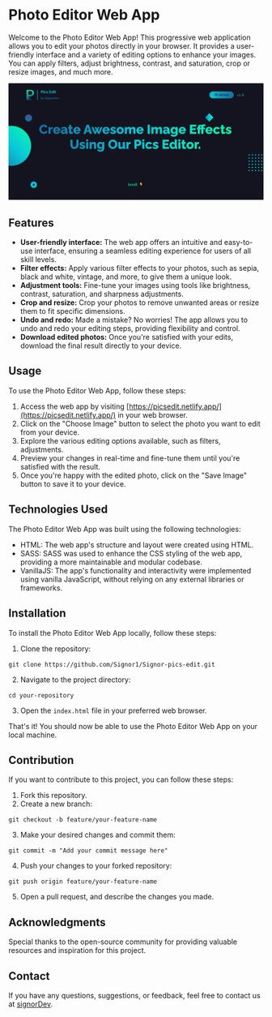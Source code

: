 
# Photo Editor Web App

Welcome to the Photo Editor Web App! This progressive web application allows you to edit your photos directly in your browser. It provides a user-friendly interface and a variety of editing options to enhance your images. You can apply filters, adjust brightness, contrast, and saturation, crop or resize images, and much more.


<img src="https://github.com/Signor1/Signor-pics-edit/blob/d4f2c7c5b05ab3d3232c6b9f60f403cf0c9cf05e/Signor-PicsEdit.png">

## Features

- **User-friendly interface:** The web app offers an intuitive and easy-to-use interface, ensuring a seamless editing experience for users of all skill levels.
- **Filter effects:** Apply various filter effects to your photos, such as sepia, black and white, vintage, and more, to give them a unique look.
- **Adjustment tools:** Fine-tune your images using tools like brightness, contrast, saturation, and sharpness adjustments.
- **Crop and resize:** Crop your photos to remove unwanted areas or resize them to fit specific dimensions.
- **Undo and redo:** Made a mistake? No worries! The app allows you to undo and redo your editing steps, providing flexibility and control.
- **Download edited photos:** Once you're satisfied with your edits, download the final result directly to your device.


## Usage

To use the Photo Editor Web App, follow these steps:

1. Access the web app by visiting [https://picsedit.netlify.app/](https://picsedit.netlify.app/) in your web browser.
2. Click on the "Choose Image" button to select the photo you want to edit from your device.
3. Explore the various editing options available, such as filters, adjustments.
4. Preview your changes in real-time and fine-tune them until you're satisfied with the result.
5. Once you're happy with the edited photo, click on the "Save Image" button to save it to your device.


## Technologies Used

The Photo Editor Web App was built using the following technologies:

- HTML: The web app's structure and layout were created using HTML.
- SASS: SASS was used to enhance the CSS styling of the web app, providing a more maintainable and modular codebase.
- VanillaJS: The app's functionality and interactivity were implemented using vanilla JavaScript, without relying on any external libraries or frameworks.


## Installation

To install the Photo Editor Web App locally, follow these steps:

1. Clone the repository:

```shell
git clone https://github.com/Signor1/Signor-pics-edit.git
```

2. Navigate to the project directory:

```shell
cd your-repository
```

3. Open the `index.html` file in your preferred web browser.

That's it! You should now be able to use the Photo Editor Web App on your local machine.

## Contribution

If you want to contribute to this project, you can follow these steps:

1. Fork this repository.
2. Create a new branch:

```shell
git checkout -b feature/your-feature-name
```

3. Make your desired changes and commit them:

```shell
git commit -m "Add your commit message here"
```

4. Push your changes to your forked repository:

```shell
git push origin feature/your-feature-name
```

5. Open a pull request, and describe the changes you made.

## Acknowledgments

Special thanks to the open-source community for providing valuable resources and inspiration for this project.

## Contact

If you have any questions, suggestions, or feedback, feel free to contact us at [signorDev](mailto:emmanuelomemgboji@gmail.com).
